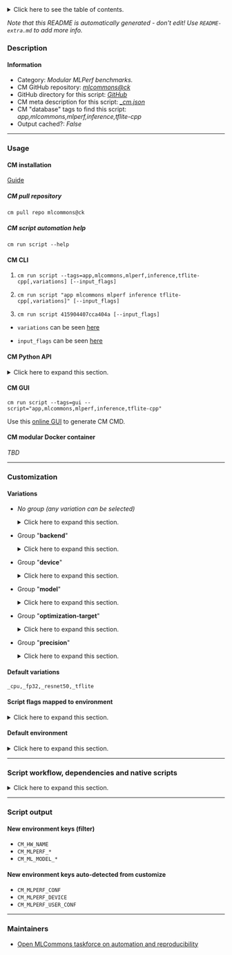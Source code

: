 <details>
<summary>Click here to see the table of contents.</summary>

* [Description](#description)
* [Information](#information)
* [Usage](#usage)
  * [ CM installation](#cm-installation)
  * [ CM script automation help](#cm-script-automation-help)
  * [ CM CLI](#cm-cli)
  * [ CM Python API](#cm-python-api)
  * [ CM GUI](#cm-gui)
  * [ CM modular Docker container](#cm-modular-docker-container)
* [Customization](#customization)
  * [ Variations](#variations)
  * [ Script flags mapped to environment](#script-flags-mapped-to-environment)
  * [ Default environment](#default-environment)
* [Script workflow, dependencies and native scripts](#script-workflow-dependencies-and-native-scripts)
* [Script output](#script-output)
* [New environment keys (filter)](#new-environment-keys-(filter))
* [New environment keys auto-detected from customize](#new-environment-keys-auto-detected-from-customize)
* [Maintainers](#maintainers)

</details>

*Note that this README is automatically generated - don't edit! Use `README-extra.md` to add more info.*

### Description

#### Information

* Category: *Modular MLPerf benchmarks.*
* CM GitHub repository: *[mlcommons@ck](https://github.com/mlcommons/ck/tree/master/cm-mlops)*
* GitHub directory for this script: *[GitHub](https://github.com/mlcommons/ck/tree/master/cm-mlops/script/app-mlperf-inference-tflite-cpp)*
* CM meta description for this script: *[_cm.json](_cm.json)*
* CM "database" tags to find this script: *app,mlcommons,mlperf,inference,tflite-cpp*
* Output cached?: *False*
___
### Usage

#### CM installation

[Guide](https://github.com/mlcommons/ck/blob/master/docs/installation.md)

##### CM pull repository

```cm pull repo mlcommons@ck```

##### CM script automation help

```cm run script --help```

#### CM CLI

1. `cm run script --tags=app,mlcommons,mlperf,inference,tflite-cpp[,variations] [--input_flags]`

2. `cm run script "app mlcommons mlperf inference tflite-cpp[,variations]" [--input_flags]`

3. `cm run script 415904407cca404a [--input_flags]`

* `variations` can be seen [here](#variations)

* `input_flags` can be seen [here](#script-flags-mapped-to-environment)

#### CM Python API

<details>
<summary>Click here to expand this section.</summary>

```python

import cmind

r = cmind.access({'action':'run'
                  'automation':'script',
                  'tags':'app,mlcommons,mlperf,inference,tflite-cpp'
                  'out':'con',
                  ...
                  (other input keys for this script)
                  ...
                 })

if r['return']>0:
    print (r['error'])

```

</details>


#### CM GUI

```cm run script --tags=gui --script="app,mlcommons,mlperf,inference,tflite-cpp"```

Use this [online GUI](https://cKnowledge.org/cm-gui/?tags=app,mlcommons,mlperf,inference,tflite-cpp) to generate CM CMD.

#### CM modular Docker container

*TBD*

___
### Customization


#### Variations

  * *No group (any variation can be selected)*
    <details>
    <summary>Click here to expand this section.</summary>

    * `_armnn`
      - Environment variables:
        - *CM_MLPERF_TFLITE_USE_ARMNN*: `yes`
        - *CM_TMP_LINK_LIBS*: `tensorflowlite,armnn`
      - Workflow:
    * `_armnn,tflite`
      - Environment variables:
        - *CM_MLPERF_BACKEND*: `armnn_tflite`
        - *CM_MLPERF_BACKEND_VERSION*: `22.11`
        - *CM_TMP_SRC_FOLDER*: `armnn`
        - *CM_TMP_LINK_LIBS*: `tensorflowlite,armnn,armnnTfLiteParser`
        - *CM_MLPERF_SUT_NAME_IMPLEMENTATION_PREFIX*: `tflite_armnn_cpp`
      - Workflow:

    </details>


  * Group "**backend**"
    <details>
    <summary>Click here to expand this section.</summary>

    * `_tf`
      - Environment variables:
        - *CM_MLPERF_BACKEND*: `tf`
      - Workflow:
    * **`_tflite`** (default)
      - Environment variables:
        - *CM_MLPERF_BACKEND*: `tflite`
        - *CM_MLPERF_BACKEND_VERSION*: `master`
        - *CM_TMP_SRC_FOLDER*: `src`
        - *CM_TMP_LINK_LIBS*: `tensorflowlite`
      - Workflow:

    </details>


  * Group "**device**"
    <details>
    <summary>Click here to expand this section.</summary>

    * **`_cpu`** (default)
      - Environment variables:
        - *CM_MLPERF_DEVICE*: `cpu`
      - Workflow:
    * `_gpu`
      - Environment variables:
        - *CM_MLPERF_DEVICE*: `gpu`
        - *CM_MLPERF_DEVICE_LIB_NAMESPEC*: `cudart`
      - Workflow:

    </details>


  * Group "**model**"
    <details>
    <summary>Click here to expand this section.</summary>

    * `_efficientnet`
      - Environment variables:
        - *CM_MODEL*: `efficientnet`
      - Workflow:
    * `_mobilenet`
      - Environment variables:
        - *CM_MODEL*: `mobilenet`
      - Workflow:
    * **`_resnet50`** (default)
      - Environment variables:
        - *CM_MODEL*: `resnet50`
      - Workflow:

    </details>


  * Group "**optimization-target**"
    <details>
    <summary>Click here to expand this section.</summary>

    * `_use-neon`
      - Environment variables:
        - *CM_MLPERF_TFLITE_USE_NEON*: `1`
        - *CM_MLPERF_SUT_NAME_RUN_CONFIG_SUFFIX1*: `using_neon`
      - Workflow:
    * `_use-opencl`
      - Environment variables:
        - *CM_MLPERF_TFLITE_USE_OPENCL*: `1`
        - *CM_MLPERF_SUT_NAME_RUN_CONFIG_SUFFIX1*: `using_opencl`
      - Workflow:

    </details>


  * Group "**precision**"
    <details>
    <summary>Click here to expand this section.</summary>

    * **`_fp32`** (default)
      - Environment variables:
        - *CM_MLPERF_MODEL_PRECISION*: `float32`
      - Workflow:
    * `_int8`
      - Environment variables:
        - *CM_MLPERF_MODEL_PRECISION*: `int8`
      - Workflow:
    * `_uint8`
      - Environment variables:
        - *CM_MLPERF_MODEL_PRECISION*: `uint8`
      - Workflow:

    </details>


#### Default variations

`_cpu,_fp32,_resnet50,_tflite`

#### Script flags mapped to environment
<details>
<summary>Click here to expand this section.</summary>

* `--compressed_dataset=value`  &rarr;  `CM_DATASET_COMPRESSED=value`
* `--count=value`  &rarr;  `CM_MLPERF_LOADGEN_QUERY_COUNT=value`
* `--mlperf_conf=value`  &rarr;  `CM_MLPERF_CONF=value`
* `--mode=value`  &rarr;  `CM_MLPERF_LOADGEN_MODE=value`
* `--output_dir=value`  &rarr;  `CM_MLPERF_OUTPUT_DIR=value`
* `--performance_sample_count=value`  &rarr;  `CM_MLPERF_LOADGEN_PERFORMANCE_SAMPLE_COUNT=value`
* `--scenario=value`  &rarr;  `CM_MLPERF_LOADGEN_SCENARIO=value`
* `--user_conf=value`  &rarr;  `CM_MLPERF_USER_CONF=value`
* `--verbose=value`  &rarr;  `CM_VERBOSE=value`

**Above CLI flags can be used in the Python CM API as follows:**

```python
r=cm.access({... , "compressed_dataset":...}
```

</details>

#### Default environment

<details>
<summary>Click here to expand this section.</summary>

These keys can be updated via `--env.KEY=VALUE` or `env` dictionary in `@input.json` or using script flags.

* CM_MLPERF_OUTPUT_DIR: `.`
* CM_MLPERF_LOADGEN_SCENARIO: `SingleStream`
* CM_LOADGEN_BUFFER_SIZE: `1024`
* CM_MLPERF_LOADGEN_MODE: `accuracy`
* CM_FAST_COMPILATION: `yes`
* CM_DATASET_INPUT_SQUARE_SIDE: `224`
* CM_DATASET_COMPRESSED: `off`
* CM_ML_MODEL_NORMALIZE_DATA: `0`
* CM_ML_MODEL_SUBTRACT_MEANS: `1`
* CM_ML_MODEL_GIVEN_CHANNEL_MEANS: `123.68 116.78 103.94`
* CM_MLPERF_LOADGEN_TRIGGER_COLD_RUN: `0`
* CM_VERBOSE: `0`
* CM_MLPERF_TFLITE_USE_NEON: `0`
* CM_MLPERF_TFLITE_USE_OPENCL: `0`
* CM_MLPERF_SUT_NAME_IMPLEMENTATION_PREFIX: `tflite_cpp`

</details>

___
### Script workflow, dependencies and native scripts

<details>
<summary>Click here to expand this section.</summary>

  1. ***Read "deps" on other CM scripts from [meta](https://github.com/mlcommons/ck/tree/master/cm-mlops/script/app-mlperf-inference-tflite-cpp/_cm.json)***
     * detect,os
       - CM script: [detect-os](https://github.com/mlcommons/ck/tree/master/cm-mlops/script/detect-os)
     * detect,cpu
       - CM script: [detect-cpu](https://github.com/mlcommons/ck/tree/master/cm-mlops/script/detect-cpu)
     * get,sys-utils-cm
       - CM script: [get-sys-utils-cm](https://github.com/mlcommons/ck/tree/master/cm-mlops/script/get-sys-utils-cm)
     * get,cuda
       * `if (CM_MLPERF_DEVICE  == gpu)`
       - CM script: [get-cuda](https://github.com/mlcommons/ck/tree/master/cm-mlops/script/get-cuda)
     * get,loadgen
       * CM names: `--adr.['loadgen']...`
       - CM script: [get-mlperf-inference-loadgen](https://github.com/mlcommons/ck/tree/master/cm-mlops/script/get-mlperf-inference-loadgen)
     * get,mlcommons,inference,src
       * CM names: `--adr.['inference-src']...`
       - CM script: [get-mlperf-inference-src](https://github.com/mlcommons/ck/tree/master/cm-mlops/script/get-mlperf-inference-src)
     * get,ml-model,mobilenet,raw,_tflite
       * `if (CM_MODEL  == mobilenet AND CM_MLPERF_BACKEND in ['tflite', 'armnn_tflite'])`
       * CM names: `--adr.['ml-model', 'tflite-model', 'mobilenet-model']...`
       - CM script: [get-ml-model-mobilenet](https://github.com/mlcommons/ck/tree/master/cm-mlops/script/get-ml-model-mobilenet)
     * get,ml-model,resnet50,raw,_tflite,_no-argmax
       * `if (CM_MODEL  == resnet50 AND CM_MLPERF_BACKEND in ['tflite', 'armnn_tflite'])`
       * CM names: `--adr.['ml-model', 'tflite-model', 'resnet50-model']...`
       - CM script: [get-ml-model-resnet50](https://github.com/mlcommons/ck/tree/master/cm-mlops/script/get-ml-model-resnet50)
     * get,ml-model,resnet50,raw,_tf
       * `if (CM_MODEL  == resnet50 AND CM_MLPERF_BACKEND  == tf)`
       * CM names: `--adr.['ml-model', 'tflite-model', 'resnet50-model']...`
       - CM script: [get-ml-model-resnet50](https://github.com/mlcommons/ck/tree/master/cm-mlops/script/get-ml-model-resnet50)
     * get,ml-model,efficientnet,raw,_tflite
       * `if (CM_MODEL  == efficientnet AND CM_MLPERF_BACKEND in ['tflite', 'armnn_tflite'])`
       * CM names: `--adr.['ml-model', 'tflite-model', 'efficientnet-model']...`
       - CM script: [get-ml-model-efficientnet-lite](https://github.com/mlcommons/ck/tree/master/cm-mlops/script/get-ml-model-efficientnet-lite)
     * get,dataset,preprocessed,imagenet,_for.resnet50,_rgb32,_NHWC
       * `if (CM_MODEL  == resnet50) AND (CM_DATASET_COMPRESSED  != on)`
       * CM names: `--adr.['imagenet-preprocessed']...`
       - CM script: [get-preprocessed-dataset-imagenet](https://github.com/mlcommons/ck/tree/master/cm-mlops/script/get-preprocessed-dataset-imagenet)
     * get,dataset,preprocessed,imagenet,_for.mobilenet,_rgb32,_NHWC
       * `if (CM_MODEL in ['mobilenet', 'efficientnet'])`
       * CM names: `--adr.['imagenet-preprocessed']...`
       - CM script: [get-preprocessed-dataset-imagenet](https://github.com/mlcommons/ck/tree/master/cm-mlops/script/get-preprocessed-dataset-imagenet)
     * get,dataset,preprocessed,imagenet,_for.resnet50,_rgb8,_NHWC
       * `if (CM_MODEL  == resnet50 AND CM_DATASET_COMPRESSED  == on)`
       * CM names: `--adr.['imagenet-preprocessed']...`
       - CM script: [get-preprocessed-dataset-imagenet](https://github.com/mlcommons/ck/tree/master/cm-mlops/script/get-preprocessed-dataset-imagenet)
     * get,tensorflow,lib,_tflite
       - CM script: [install-tensorflow-from-src](https://github.com/mlcommons/ck/tree/master/cm-mlops/script/install-tensorflow-from-src)
     * get,lib,armnn
       * `if (CM_MLPERF_TFLITE_USE_ARMNN  == yes)`
       - CM script: [get-lib-armnn](https://github.com/mlcommons/ck/tree/master/cm-mlops/script/get-lib-armnn)
     * generate,user-conf,mlperf,inference
       * CM names: `--adr.['user-conf-generator']...`
       - CM script: [generate-mlperf-inference-user-conf](https://github.com/mlcommons/ck/tree/master/cm-mlops/script/generate-mlperf-inference-user-conf)
  1. ***Run "preprocess" function from [customize.py](https://github.com/mlcommons/ck/tree/master/cm-mlops/script/app-mlperf-inference-tflite-cpp/customize.py)***
  1. Read "prehook_deps" on other CM scripts from [meta](https://github.com/mlcommons/ck/tree/master/cm-mlops/script/app-mlperf-inference-tflite-cpp/_cm.json)
  1. ***Run native script if exists***
  1. Read "posthook_deps" on other CM scripts from [meta](https://github.com/mlcommons/ck/tree/master/cm-mlops/script/app-mlperf-inference-tflite-cpp/_cm.json)
  1. ***Run "postrocess" function from [customize.py](https://github.com/mlcommons/ck/tree/master/cm-mlops/script/app-mlperf-inference-tflite-cpp/customize.py)***
  1. ***Read "post_deps" on other CM scripts from [meta](https://github.com/mlcommons/ck/tree/master/cm-mlops/script/app-mlperf-inference-tflite-cpp/_cm.json)***
     * compile,program
       * `if (CM_MLPERF_SKIP_RUN  != yes)`
       * CM names: `--adr.['compiler-program']...`
       - CM script: [compile-program](https://github.com/mlcommons/ck/tree/master/cm-mlops/script/compile-program)
     * benchmark-mlperf
       * `if (CM_MLPERF_SKIP_RUN  != yes)`
       * CM names: `--adr.['mlperf-runner']...`
       - CM script: [benchmark-program-mlperf](https://github.com/mlcommons/ck/tree/master/cm-mlops/script/benchmark-program-mlperf)
</details>

___
### Script output
#### New environment keys (filter)

* `CM_HW_NAME`
* `CM_MLPERF_*`
* `CM_ML_MODEL_*`
#### New environment keys auto-detected from customize

* `CM_MLPERF_CONF`
* `CM_MLPERF_DEVICE`
* `CM_MLPERF_USER_CONF`
___
### Maintainers

* [Open MLCommons taskforce on automation and reproducibility](https://github.com/mlcommons/ck/blob/master/docs/taskforce.md)
